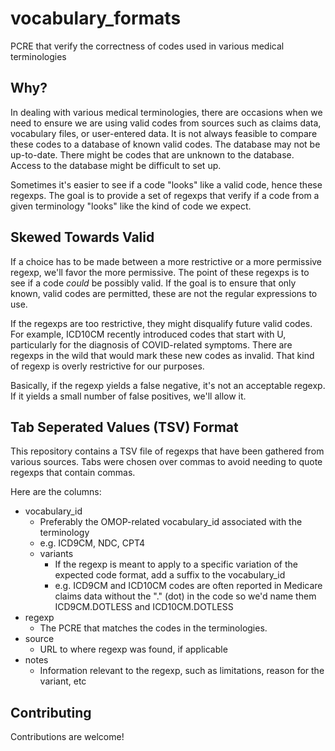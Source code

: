 # vocabulary_formats

PCRE that verify the correctness of codes used in various medical terminologies

## Why?

In dealing with various medical terminologies, there are occasions when we need to ensure we are using valid codes from sources such as claims data, vocabulary files, or user-entered data.  It is not always feasible to compare these codes to a database of known valid codes.  The database may not be up-to-date.  There might be codes that are unknown to the database.  Access to the database might be difficult to set up.

Sometimes it's easier to see if a code "looks" like a valid code, hence these regexps.  The goal is to provide a set of regexps that verify if a code from a given terminology "looks" like the kind of code we expect.

## Skewed Towards Valid

If a choice has to be made between a more restrictive or a more permissive regexp, we'll favor the more permissive.  The point of these regexps is to see if a code _could_ be possibly valid.  If the goal is to ensure that only known, valid codes are permitted, these are not the regular expressions to use.

If the regexps are too restrictive, they might disqualify future valid codes.  For example, ICD10CM recently introduced codes that start with U, particularly for the diagnosis of COVID-related symptoms.  There are regexps in the wild that would mark these new codes as invalid.  That kind of regexp is overly restrictive for our purposes.

Basically, if the regexp yields a false negative, it's not an acceptable regexp.  If it yields a small number of false positives, we'll allow it.

## Tab Seperated Values (TSV) Format

This repository contains a TSV file of regexps that have been gathered from various sources.  Tabs were chosen over commas to avoid needing to quote regexps that contain commas.

Here are the columns:

- vocabulary_id
  - Preferably the OMOP-related vocabulary_id associated with the terminology
  - e.g. ICD9CM, NDC, CPT4
  - variants
    - If the regexp is meant to apply to a specific variation of the expected code format, add a suffix to the vocabulary_id
    - e.g. ICD9CM and ICD10CM codes are often reported in Medicare claims data without the "." (dot) in the code so we'd name them ICD9CM.DOTLESS and ICD10CM.DOTLESS
- regexp
  - The PCRE that matches the codes in the terminologies.  
- source
  - URL to where regexp was found, if applicable
- notes
  - Information relevant to the regexp, such as limitations, reason for the variant, etc

## Contributing

Contributions are welcome!
